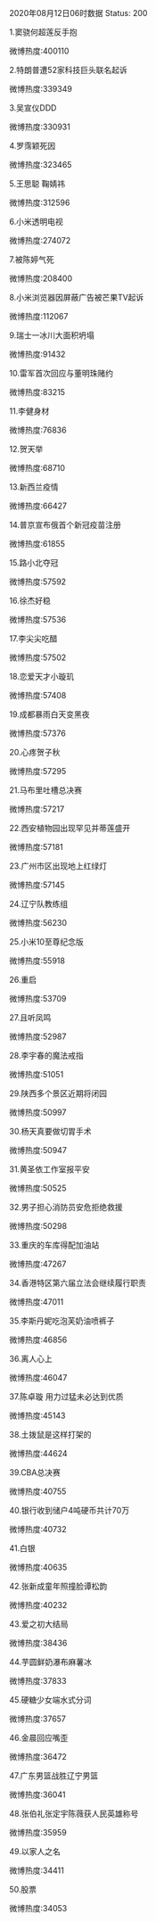 2020年08月12日06时数据
Status: 200

1.窦骁何超莲反手抱

微博热度:400110

2.特朗普遭52家科技巨头联名起诉

微博热度:339349

3.吴宣仪DDD

微博热度:330931

4.罗霈颖死因

微博热度:323465

5.王思聪 鞠婧祎

微博热度:312596

6.小米透明电视

微博热度:274072

7.被陈婷气死

微博热度:208400

8.小米浏览器因屏蔽广告被芒果TV起诉

微博热度:112067

9.瑞士一冰川大面积坍塌

微博热度:91432

10.雷军首次回应与董明珠赌约

微博热度:83215

11.李健身材

微博热度:76836

12.贺天举

微博热度:68710

13.新西兰疫情

微博热度:66427

14.普京宣布俄首个新冠疫苗注册

微博热度:61855

15.路小北夺冠

微博热度:57592

16.徐杰好稳

微博热度:57536

17.李尖尖吃醋

微博热度:57502

18.恋爱天才小璇玑

微博热度:57408

19.成都暴雨白天变黑夜

微博热度:57376

20.心疼贺子秋

微博热度:57295

21.马布里吐槽总决赛

微博热度:57217

22.西安植物园出现罕见并蒂莲盛开

微博热度:57181

23.广州市区出现地上红绿灯

微博热度:57145

24.辽宁队教练组

微博热度:56230

25.小米10至尊纪念版

微博热度:55918

26.重启

微博热度:53709

27.且听凤鸣

微博热度:52987

28.李宇春的魔法戒指

微博热度:51051

29.陕西多个景区近期将闭园

微博热度:50997

30.杨天真要做切胃手术

微博热度:50947

31.黄圣依工作室报平安

微博热度:50525

32.男子担心消防员安危拒绝救援

微博热度:50298

33.重庆的车库得配加油站

微博热度:47267

34.香港特区第六届立法会继续履行职责

微博热度:47011

35.李斯丹妮吃泡芙奶油喷裤子

微博热度:46856

36.离人心上

微博热度:46047

37.陈卓璇 用力过猛未必达到优质

微博热度:45143

38.土拨鼠是这样打架的

微博热度:44624

39.CBA总决赛

微博热度:40755

40.银行收到储户4吨硬币共计70万

微博热度:40732

41.白银

微博热度:40635

42.张新成童年照撞脸谭松韵

微博热度:40232

43.爱之初大结局

微博热度:38436

44.芋圆鲜奶瀑布麻薯冰

微博热度:37833

45.硬糖少女端水式分词

微博热度:37657

46.金晨回应嘴歪

微博热度:36472

47.广东男篮战胜辽宁男篮

微博热度:36041

48.张伯礼张定宇陈薇获人民英雄称号

微博热度:35959

49.以家人之名

微博热度:34411

50.股票

微博热度:34053

